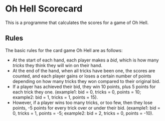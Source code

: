 # Oh Hell Scorecard

This is a programme that calculates the scores for a game of Oh Hell. 

## Rules

The basic rules for the card game Oh Hell are as follows:
* At the start of each hand, each player makes a *bid*, which is how many *tricks* they think they will win on their hand.
* At the end of the hand, when all tricks have been one, the scores are counted, and each player gains or loses a certain number of points depending on how many tricks they won compared to their original bid.
* If a player has achieved their bid, they win 10 points, plus 5 points for each trick they one. (example1: bid = 0, tricks = 0, points = 10; example2: bid = 1, tricks = 1, points = 15).
* However, if a player wins too many tricks, or too few, then they lose points, -5 points for every trick over or under their bid. (example1: bid = 0, tricks = 1, points = -5; example2: bid = 2, tricks = 0, points = -10).